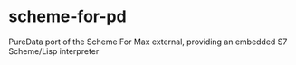 # scheme-for-pd
PureData port of the Scheme For Max external, providing an embedded S7 Scheme/Lisp interpreter
